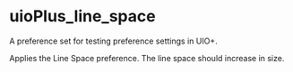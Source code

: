 # uioPlus_line_space

A preference set for testing preference settings in UIO+.

Applies the Line Space preference. The line space should increase in size.

